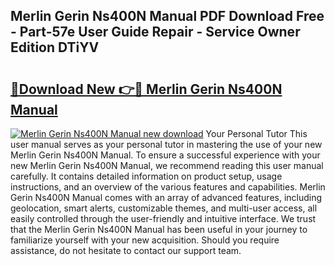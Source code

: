 ## Merlin Gerin Ns400N Manual PDF Download Free - Part-57e User Guide Repair - Service Owner Edition DTiYV

# <h2><a href="http://cf15225.oget.top/?id=Merlin+Gerin+Ns400N+Manual">🔗Download New 👉🔴 Merlin Gerin Ns400N Manual</a></h2>

[![Merlin Gerin Ns400N Manual new download](https://i.imgur.com/5g1atiW.png)](http://cf15225.oget.top/?id=Merlin+Gerin+Ns400N+Manual)
Your Personal Tutor This user manual serves as your personal tutor in mastering the use of your new Merlin Gerin Ns400N Manual. To ensure a successful experience with your new Merlin Gerin Ns400N Manual, we recommend reading this user manual carefully. It contains detailed information on product setup, usage instructions, and an overview of the various features and capabilities. Merlin Gerin Ns400N Manual comes with an array of advanced features, including geolocation, smart alerts, customizable themes, and multi-user access, all easily controlled through the user-friendly and intuitive interface. We trust that the Merlin Gerin Ns400N Manual has been useful in your journey to familiarize yourself with your new acquisition. Should you require assistance, do not hesitate to contact our support team.
